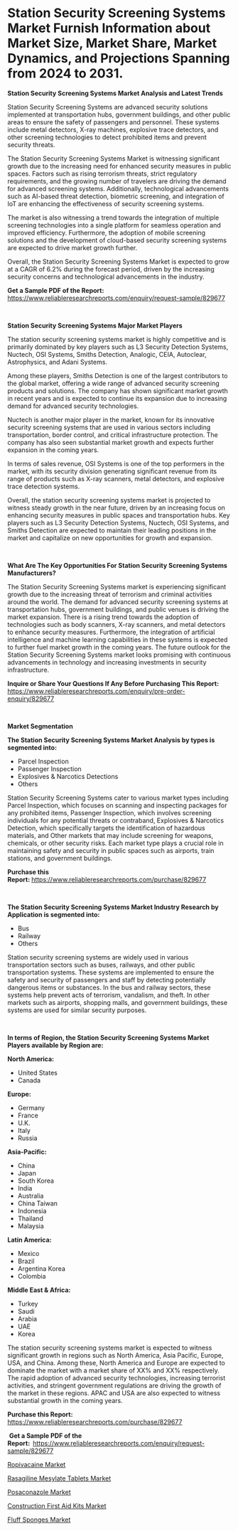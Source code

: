 <p><h1>Station Security Screening Systems Market Furnish Information about Market Size, Market Share, Market Dynamics, and Projections Spanning from 2024 to 2031.</h1></p><p><strong>Station Security Screening Systems Market Analysis and Latest Trends</strong></p>
<p><p>Station Security Screening Systems are advanced security solutions implemented at transportation hubs, government buildings, and other public areas to ensure the safety of passengers and personnel. These systems include metal detectors, X-ray machines, explosive trace detectors, and other screening technologies to detect prohibited items and prevent security threats.</p><p>The Station Security Screening Systems Market is witnessing significant growth due to the increasing need for enhanced security measures in public spaces. Factors such as rising terrorism threats, strict regulatory requirements, and the growing number of travelers are driving the demand for advanced screening systems. Additionally, technological advancements such as AI-based threat detection, biometric screening, and integration of IoT are enhancing the effectiveness of security screening systems.</p><p>The market is also witnessing a trend towards the integration of multiple screening technologies into a single platform for seamless operation and improved efficiency. Furthermore, the adoption of mobile screening solutions and the development of cloud-based security screening systems are expected to drive market growth further.</p><p>Overall, the Station Security Screening Systems Market is expected to grow at a CAGR of 6.2% during the forecast period, driven by the increasing security concerns and technological advancements in the industry.</p></p>
<p><strong>Get a Sample PDF of the Report:&nbsp;</strong> <a href="https://www.reliableresearchreports.com/enquiry/request-sample/829677">https://www.reliableresearchreports.com/enquiry/request-sample/829677</a></p>
<p>&nbsp;</p>
<p><strong>Station Security Screening Systems Major Market Players</strong></p>
<p><p>The station security screening systems market is highly competitive and is primarily dominated by key players such as L3 Security Detection Systems, Nuctech, OSI Systems, Smiths Detection, Analogic, CEIA, Autoclear, Astrophysics, and Adani Systems.</p><p>Among these players, Smiths Detection is one of the largest contributors to the global market, offering a wide range of advanced security screening products and solutions. The company has shown significant market growth in recent years and is expected to continue its expansion due to increasing demand for advanced security technologies.</p><p>Nuctech is another major player in the market, known for its innovative security screening systems that are used in various sectors including transportation, border control, and critical infrastructure protection. The company has also seen substantial market growth and expects further expansion in the coming years.</p><p>In terms of sales revenue, OSI Systems is one of the top performers in the market, with its security division generating significant revenue from its range of products such as X-ray scanners, metal detectors, and explosive trace detection systems.</p><p>Overall, the station security screening systems market is projected to witness steady growth in the near future, driven by an increasing focus on enhancing security measures in public spaces and transportation hubs. Key players such as L3 Security Detection Systems, Nuctech, OSI Systems, and Smiths Detection are expected to maintain their leading positions in the market and capitalize on new opportunities for growth and expansion.</p></p>
<p>&nbsp;</p>
<p><strong>What Are The Key Opportunities For Station Security Screening Systems Manufacturers?</strong></p>
<p><p>The Station Security Screening Systems market is experiencing significant growth due to the increasing threat of terrorism and criminal activities around the world. The demand for advanced security screening systems at transportation hubs, government buildings, and public venues is driving the market expansion. There is a rising trend towards the adoption of technologies such as body scanners, X-ray scanners, and metal detectors to enhance security measures. Furthermore, the integration of artificial intelligence and machine learning capabilities in these systems is expected to further fuel market growth in the coming years. The future outlook for the Station Security Screening Systems market looks promising with continuous advancements in technology and increasing investments in security infrastructure.</p></p>
<p><strong>Inquire or Share Your Questions If Any Before Purchasing This Report:</strong> <a href="https://www.reliableresearchreports.com/enquiry/pre-order-enquiry/829677">https://www.reliableresearchreports.com/enquiry/pre-order-enquiry/829677</a></p>
<p>&nbsp;</p>
<p><strong>Market Segmentation</strong></p>
<p><strong>The Station Security Screening Systems Market Analysis by types is segmented into:</strong></p>
<p><ul><li>Parcel Inspection</li><li>Passenger Inspection</li><li>Explosives & Narcotics Detections</li><li>Others</li></ul></p>
<p><p>Station Security Screening Systems cater to various market types including Parcel Inspection, which focuses on scanning and inspecting packages for any prohibited items, Passenger Inspection, which involves screening individuals for any potential threats or contraband, Explosives & Narcotics Detection, which specifically targets the identification of hazardous materials, and Other markets that may include screening for weapons, chemicals, or other security risks. Each market type plays a crucial role in maintaining safety and security in public spaces such as airports, train stations, and government buildings.</p></p>
<p><strong>Purchase this Report:&nbsp;</strong><a href="https://www.reliableresearchreports.com/purchase/829677">https://www.reliableresearchreports.com/purchase/829677</a></p>
<p>&nbsp;</p>
<p><strong>The Station Security Screening Systems Market Industry Research by Application is segmented into:</strong></p>
<p><ul><li>Bus</li><li>Railway</li><li>Others</li></ul></p>
<p><p>Station security screening systems are widely used in various transportation sectors such as buses, railways, and other public transportation systems. These systems are implemented to ensure the safety and security of passengers and staff by detecting potentially dangerous items or substances. In the bus and railway sectors, these systems help prevent acts of terrorism, vandalism, and theft. In other markets such as airports, shopping malls, and government buildings, these systems are used for similar security purposes.</p></p>
<p>&nbsp;</p>
<p><strong>In terms of Region, the Station Security Screening Systems Market Players available by Region are:</strong></p>
<p>
    <p> <strong> North America: </strong>
        <ul>
            <li>United States</li>
            <li>Canada</li>
        </ul>
        </p> 
    <p> <strong> Europe: </strong>
        <ul>
            <li>Germany</li>
            <li>France</li>
            <li>U.K.</li>
            <li>Italy</li>
            <li>Russia</li>
        </ul>
        </p> 
    <p> <strong> Asia-Pacific: </strong>
        <ul>
            <li>China</li>
            <li>Japan</li>
            <li>South Korea</li>
            <li>India</li>
            <li>Australia</li>
            <li>China Taiwan</li>
            <li>Indonesia</li>
            <li>Thailand</li>
            <li>Malaysia</li>
        </ul>
        </p> 
    <p> <strong> Latin America: </strong>
        <ul>
            <li>Mexico</li>
            <li>Brazil</li>
            <li>Argentina Korea</li>
            <li>Colombia</li>
        </ul>
        </p> 
    <p> <strong> Middle East & Africa: </strong>
        <ul>
            <li>Turkey</li>
            <li>Saudi</li>
            <li>Arabia</li>
            <li>UAE</li>
            <li>Korea</li>
        </ul>
    </p>
    </p>
<p><p>The station security screening systems market is expected to witness significant growth in regions such as North America, Asia Pacific, Europe, USA, and China. Among these, North America and Europe are expected to dominate the market with a market share of XX% and XX% respectively. The rapid adoption of advanced security technologies, increasing terrorist activities, and stringent government regulations are driving the growth of the market in these regions. APAC and USA are also expected to witness substantial growth in the coming years.</p></p>
<p><strong>Purchase this Report: </strong><a href="https://www.reliableresearchreports.com/purchase/829677">https://www.reliableresearchreports.com/purchase/829677</a></p>
<p>&nbsp;<strong>Get a Sample PDF of the Report:&nbsp;&nbsp;</strong><a href="https://www.reliableresearchreports.com/enquiry/request-sample/829677">https://www.reliableresearchreports.com/enquiry/request-sample/829677</a></p>
<p><strong></strong></p>
<p><p><a href="https://medium.com/@alanwatkins6h/ropivacaine-market-comprehensive-assessment-by-type-application-and-geography-e75d95aef637">Ropivacaine Market</a></p><p><a href="https://medium.com/@alanwatkins6h/rasagiline-mesylate-tablets-market-trends-and-market-analysis-forecasted-for-period-2024-2031-5fdb545e9d44">Rasagiline Mesylate Tablets Market</a></p><p><a href="https://medium.com/@alanwatkins6h/posaconazole-market-trends-and-market-analysis-forecasted-for-period-2024-2031-0bc27ceec22d">Posaconazole Market</a></p><p><a href="https://medium.com/@deirdreclark76/construction-first-aid-kits-market-analysis-and-sze-forecasted-for-period-from-2024-to-2031-760c60bcc2c5">Construction First Aid Kits Market</a></p><p><a href="https://medium.com/@deirdreclark76/fluff-sponges-market-outlook-industry-overview-and-forecast-2024-to-2031-bfc745b0312d">Fluff Sponges Market</a></p></p>